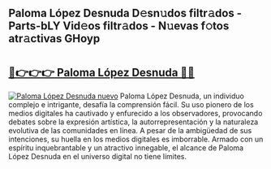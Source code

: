## Paloma López Desnuda D𝚎sn𝚞dos filtr𝚊dos - Parts-bLY Vid𝚎os filtr𝚊dos - N𝚞evas f𝚘tos atr𝚊ctivas GHoyp

# <h2><a href="http://mbci9d6.tromn.icu/?c=Paloma+L%c3%b3pez+Desnuda">🔗👉👉👉 Paloma López Desnuda 🔗🔗</a></h2>

[![Paloma López Desnuda nuevo](https://i.imgur.com/pEAQMta.gif)](http://mbci9d6.tromn.icu/?c=Paloma+L%c3%b3pez+Desnuda)
Paloma López Desnuda, un individuo complejo e intrigante, desafía la comprensión fácil. Su uso pionero de los medios digitales ha cautivado y enfurecido a los observadores, provocando debates sobre la expresión artística, la autorrepresentación y la naturaleza evolutiva de las comunidades en línea. A pesar de la ambigüedad de sus intenciones, su huella en los medios digitales es imborrable. Armado con un espíritu inquebrantable y un atractivo innegable, el alcance de Paloma López Desnuda en el universo digital no tiene límites.
